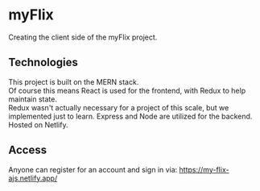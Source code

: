 # myFlix 

Creating the client side of the myFlix project.

## Technologies

This project is built on the MERN stack.  
Of course this means React is used for the frontend, with Redux to help maintain state.  
Redux wasn't actually necessary for a project of this scale, but we implemented just to learn.
Express and Node are utilized for the backend.  
Hosted on Netlify.

## Access

Anyone can register for an account and sign in via:
<a> https://my-flix-ajs.netlify.app/ </a>
